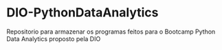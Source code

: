 # DIO-PythonDataAnalytics
 Repositorio para armazenar os programas feitos para o Bootcamp Python Data Analytics proposto pela DIO
